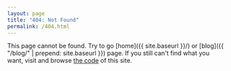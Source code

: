 ```yaml
---
layout: page
title: "404: Not Found"
permalink: /404.html
---
```


This page cannot be found. Try to go [home]({{ site.baseurl }}/) or
[blog]({{ "/blog/" | prepend: site.baseurl }}) page. If you still can't
find what you want, visit and browse
[the code](https://github.com/vanyacohen/vanyacohen.github.io) of this site.
